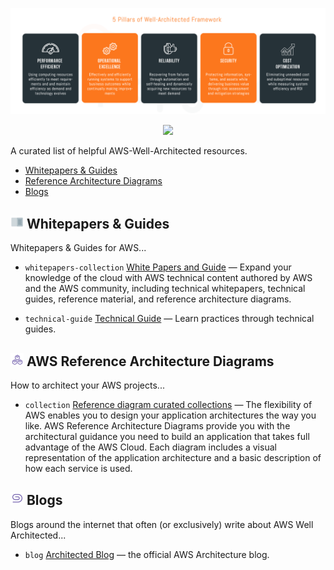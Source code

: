 ![](images/5pillars.png)

<p align="center">
  <a href="https://github.com/sindresorhus/awesome">
    <img src="https://cdn.rawgit.com/sindresorhus/awesome/d7305f38d29fed78fa85652e3a63e154dd8e8829/media/badge.svg" />
  </a>
</p>

A curated list of helpful AWS-Well-Architected resources.

- [Whitepapers & Guides](#-whitepaper)
- [Reference Architecture Diagrams](#-reference-architecture)
- [Blogs](#-blogs)


## <img width="21" height="21" src="images/whitepaper.png" />  Whitepapers & Guides

Whitepapers & Guides for AWS...

- `whitepapers-collection` [White Papers and Guide](https://aws.amazon.com/whitepapers/?whitepapers-main.sort-by=item.additionalFields.sortDate&whitepapers-main.sort-order=desc&awsf.whitepapers-content-type=content-type%23reference%7Ccontent-type%23whitepaper&awsf.whitepapers-content-category=*all) — Expand your knowledge of the cloud with AWS technical content authored by AWS and the AWS community, including technical whitepapers, technical guides, reference material, and reference architecture diagrams.

- `technical-guide` [Technical Guide](https://aws.amazon.com/whitepapers/?whitepapers-main.sort-by=item.additionalFields.sortDate&whitepapers-main.sort-order=desc&awsf.whitepapers-content-type=content-type%23tech-guide&awsf.whitepapers-content-category=*all) — Learn practices through technical guides.


## <img width="21" height="21" src="images/architecture.png" /> AWS Reference Architecture Diagrams

How to architect your AWS projects...

- `collection` [Reference diagram curated collections](https://aws.amazon.com/architecture/?solutions-all.sort-by=item.additionalFields.sortDate&solutions-all.sort-order=desc&whitepapers-main.sort-by=item.additionalFields.sortDate&whitepapers-main.sort-order=desc&reference-architecture.sort-by=item.additionalFields.sortDate&reference-architecture.sort-order=desc) — The flexibility of AWS enables you to design your application architectures the way you like. AWS Reference Architecture Diagrams provide you with the architectural guidance you need to build an application that takes full advantage of the AWS Cloud. Each diagram includes a visual representation of the application architecture and a basic description of how each service is used.


## <img width="21" height="21" src="images/blogs.png" /> Blogs

Blogs around the internet that often (or exclusively) write about AWS Well Architected...

- `blog` [Architected Blog](https://aws.amazon.com/blogs/architecture/) — the official AWS Architecture blog.
